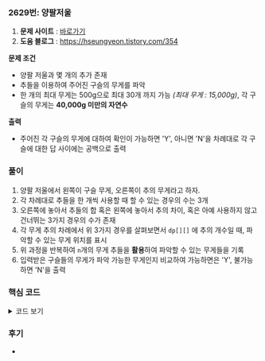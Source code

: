 ### 2629번: 양팔저울

1. **문제 사이트** : [바로가기](https://www.acmicpc.net/problem/2629)
2. **도움 블로그** : https://hseungyeon.tistory.com/354

**문제 조건**
- 양팔 저울과 몇 개의 추가 존재
- 추들을 이용하여 주어진 구슬의 무게를 파악
- 한 개의 최대 무게는 500g으로 최대 30개 까지 가능 _(최대 무게 : 15,000g)_, 각 구슬의 무게는 **40,000g 미만의 자연수**

**출력**  
- 주어진 각 구슬의 무게에 대하여 확인이 가능하면 'Y', 아니면 'N'을 차례대로 각 구슬에 대한 답 사이에는 공백으로 출력

### 풀이
1. 양팔 저울에서 왼쪽이 구슬 무게, 오른쪽이 추의 무게라고 하자.
2. 각 차례대로 추들을 한 개씩 사용할 때 할 수 있는 경우의 수는 3개
3. 오른쪽에 놓아서 추들의 합 혹은 왼쪽에 놓아서 추의 차이, 혹은 아예 사용하지 않고 건너뛰는 3가지 경우의 수가 존재
4. 각 무게 추의 차례에서 위 3가지 경우를 살펴보면서 `dp[][]` 에 추의 개수일 때, 파악할 수 있는 무게 위치를 표시
5. 위 과정을 반복하여 `n`개의 무게 추들을 **활용**하여 파악할 수 있는 무게들을 기록
6. 입력받은 구슬들의 무게가 파악 가능한 무게인지 비교하여 가능하면은 'Y', 불가능하면 'N'을 출력
### 핵심 코드

<details>
<summary>코드 보기</summary>

```cpp
void dfs(int cnt, int w) {
    if(cnt > n || dp[cnt][w]) return;
    dp[cnt][w] = true;
    
    dfs(cnt + 1, w + scale[cnt]); // 무게 추 합산(오른쪽 추가)
    dfs(cnt + 1, abs(w - scale[cnt])); // 무게 추 차이(왼쪽 추가)
    dfs(cnt + 1, w); // 무게 추 사용 안함
}
```
- `dfs(0, 0)`으로 탐색을 시작하여 추의 활용 개수인 `cnt`, 무게 추의 합인 `w`
- 현재 개수인 `cnt`에서 추의 무게인 `w`는 파악 가능한 무게이므로 `true`로 설정
- 다음 추를 저울의 오른쪽, 왼쪽, 사용 안할 것인지의 **3개의 각 경우들을 탐색**
- 위 과정을 반복하면은 `dp[n][]`에는 추를 `n`개 활용하여 파악할 수 있는 무게들에 `true`로 저장
- 각 구슬의 무게를 입력받아서 파악 할 수 있는지를 확인
- 단, 추를 이용하여 파악할 수 있는 무게는 이론상 15,000g 이지만 구슬의 무게는 40,000g까지 있음으로 이를 **주의**해야 함.
</details>

### 후기
- 